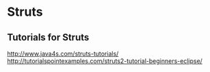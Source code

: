 # Struts

Tutorials for Struts
--------------------
http://www.java4s.com/struts-tutorials/
http://tutorialspointexamples.com/struts2-tutorial-beginners-eclipse/
